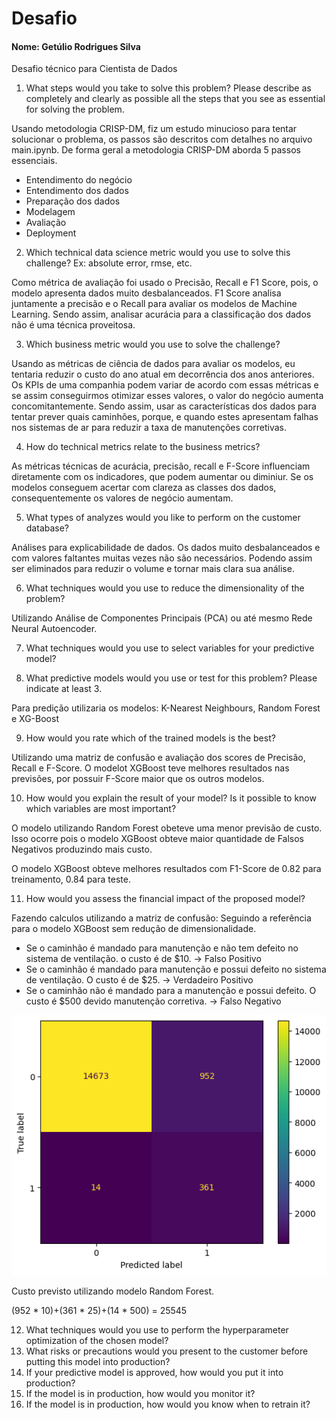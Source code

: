 # Desafio

#### Nome: Getúlio Rodrigues Silva

Desafio técnico para Cientista de Dados

1.	What steps would you take to solve this problem? Please describe as completely and clearly as possible all the steps that you see as essential for solving the problem.

Usando metodologia CRISP-DM, fiz um estudo minucioso para tentar solucionar o problema, os passos são descritos com detalhes no arquivo main.ipynb.
De forma geral a metodologia CRISP-DM aborda 5 passos essenciais.
* Entendimento do negócio
* Entendimento dos dados
* Preparação dos dados
* Modelagem
* Avaliação
* Deployment

2.	Which technical data science metric would you use to solve this challenge? Ex: absolute error, rmse, etc. 

Como métrica de avaliação foi usado o Precisão, Recall e F1 Score, pois, o modelo apresenta dados muito desbalanceados. F1 Score analisa juntamente a precisão e o Recall para avaliar os modelos de Machine Learning.
Sendo assim, analisar acurácia para a classificação dos dados não é uma técnica proveitosa. 

3.	Which business metric  would you use to solve the challenge?

Usando as métricas de ciência de dados para avaliar os modelos, eu tentaria reduzir o custo do ano atual em decorrência dos anos anteriores. Os KPIs de uma companhia podem variar de acordo com essas métricas e se assim conseguirmos otimizar esses valores, o valor do negócio aumenta concomitantemente. Sendo assim, usar as características dos dados para tentar prever quais caminhões, porque, e quando estes apresentam falhas nos sistemas de ar para reduzir a taxa de manutenções corretivas.

4.	How do technical metrics relate to the business metrics?

As métricas técnicas de acurácia, precisão, recall e F-Score influenciam diretamente com os indicadores, que podem aumentar ou diminiur. Se os modelos conseguem acertar com clareza as classes dos dados, consequentemente os valores de negócio aumentam.

5.	What types of analyzes would you like to perform on the customer database?

Análises para explicabilidade de dados. Os dados muito desbalanceados e com valores faltantes muitas vezes não são necessários. Podendo assim ser eliminados para reduzir o volume e tornar mais clara sua análise.

6.	What techniques would you use to reduce the dimensionality of the problem? 

Utilizando Análise de Componentes Principais (PCA) ou até mesmo Rede Neural Autoencoder.

7.	What techniques would you use to select variables for your predictive model?

8.	What predictive models would you use or test for this problem? Please indicate at least 3.

Para predição utilizaria os modelos: K-Nearest Neighbours, Random Forest e XG-Boost

9.	How would you rate which of the trained models is the best?

Utilizando uma matriz de confusão e avaliação dos scores de Precisão, Recall e F-Score. O modelot XGBoost teve melhores resultados nas previsões, por possuir F-Score maior que os outros modelos.

10.	How would you explain the result of your model? Is it possible to know which variables are most important?

O modelo utilizando Random Forest obeteve uma menor previsão de custo. Isso ocorre pois o modelo XGBoost obteve maior quantidade de Falsos Negativos produzindo mais custo. 

O modelo XGBoost obteve melhores resultados com F1-Score de 0.82 para treinamento, 0.84 para teste. 

11.	How would you assess the financial impact of the proposed model?

Fazendo calculos utilizando a matriz de confusão: 
Seguindo a referência para o modelo XGBoost sem redução de dimensionalidade. 

* Se o caminhão é mandado para manutenção e não tem defeito no sistema de ventilação. o custo é de $10. -> Falso Positivo
* Se o caminhão é mandado para manutenção e possui defeito no sistema de ventilação. O custo é de $25. -> Verdadeiro Positivo
* Se o caminhão não é mandado para a manutenção e possui defeito. O custo é $500 devido manutenção corretiva. -> Falso Negativo

![alt text](image.png)

Custo previsto utilizando modelo Random Forest.

(952 * 10)+(361 * 25)+(14 * 500) = 25545

12.	What techniques would you use to perform the hyperparameter optimization of the chosen model?
13.	What risks or precautions would you present to the customer before putting this model into production?
14.	If your predictive model is approved, how would you put it into production?
15.	If the model is in production, how would you monitor it?
16.	If the model is in production, how would you know when to retrain it?

